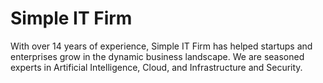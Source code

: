 # Simple IT Firm

With over 14 years of experience, Simple IT Firm has helped startups and enterprises grow in the dynamic business landscape. We are seasoned experts in Artificial Intelligence, Cloud, and Infrastructure and Security.
